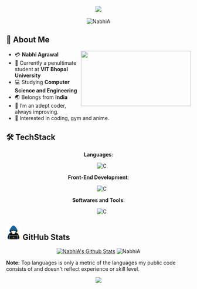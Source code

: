 <div align="center">
<!--   <img src="https://readme-typing-svg.herokuapp.com?font=Architects+Daughter&color=%2338C2FF&size=50&center=true&vCenter=true&height=60&width=600&lines=Helloo!!+Myself+Nabhi+%3C3;Welcome+to+my+profile!" alt="Title"></img> -->
<a href="https://github.com/DenverCoder1/readme-typing-svg"><img src="https://readme-typing-svg.herokuapp.com?font=Time+New+Roman&color=%23C8BE25&size=25&center=true&vCenter=true&width=600&height=100&lines=Hello!!+Welcome+to+my+profile;Myself+Nabhi+:)"></a>

</div>
<p align="center"> 
	<img src="https://komarev.com/ghpvc/?username=NabhiA&label=Profile%20views&color=0047AB&style=plastic?" alt="NabhiA" height=25px, width=160px/> 
</p>

## 🗿 About Me


- :credit_card: **Nabhi Agrawal** <img src="https://c.tenor.com/NzrqQHFBVz8AAAAj/kitty-transparent.gif" height="150" width="300" align="right"/>
- :school: Currently a penultimate student at **VIT Bhopal University**
- 💻 Studying **Computer Science and Engineering**
- :earth_asia: Belongs from **India**
- :penguin: I’m an adept coder, always improving. 
- :monocle_face: Interested in coding, gym and anime.

## 🛠️ TechStack 


<div align="center">
	
 **Languages**:
<p align="center"> 
  &emsp; 
    <img alt="C" src="https://skillicons.dev/icons?i=cpp,python,java&theme=dark">
</p>

  
<!--     [![My Skills](https://skillicons.dev/icons?i=cpp,python,java,c&theme=dark)](https://skillicons.dev) -->
  
<!--     ![C++](https://img.shields.io/badge/C++%20-%2300599C.svg?style=for-the-badge&logo=c%2B%2B&logoColor=white)
    ![Python](https://img.shields.io/badge/Python%20-%2314354C.svg?style=for-the-badge&logo=python&logoColor=white) -->
**Front-End Development**:
<p align="center"> 
  &emsp; 
    <img alt="C" src="https://skillicons.dev/icons?i=html,css,js,react,nodejs,tailwind&theme=dark">
</p>
  
<!--     [![My Skills](https://skillicons.dev/icons?i=html,css,js,react,nodejs,tailwind&theme=dark)](https://skillicons.dev) -->

<!--    ![HTML5](https://img.shields.io/badge/HTML5%20-%23E34F26.svg?style=for-the-badge&logo=html5&logoColor=white)
   ![CSS3](https://img.shields.io/badge/CSS%20-%231572B6.svg?style=for-the-badge&logo=css3&logoColor=white)
   ![JavaScript](https://img.shields.io/badge/JavaScript%20-%23F7DF1E.svg?style=for-the-badge&logo=javascript&logoColor=black) -->
  
 **Softwares and Tools**:
  <p align="center"> 
  &emsp; 
    <img alt="C" src="https://skillicons.dev/icons?i=aws,git,github,vscode,mysql,netlify&theme=dark">
</p>
<!--     [![My Skills](https://skillicons.dev/icons?i=aws,git,github,vscode,mysql&theme=dark)](https://skillicons.dev) -->

<!--     ![Git](https://img.shields.io/badge/git-%23F05033.svg?style=for-the-badge&logo=git&logoColor=white)
    ![GitHub](https://img.shields.io/badge/github-%23121011.svg?style=for-the-badge&logo=github&logoColor=white)
    ![Google](https://img.shields.io/badge/google-%234285F4.svg?style=for-the-badge&logo=google&logoColor=white)
    ![Visual Studio Code](https://img.shields.io/badge/Visual%20Studio%20Code-0078d7.svg?style=for-the-badge&logo=visual-studio-code&logoColor=white)
 -->
  </div>
  
  
  <!-- HTML -->
  
<!--   <details><summary><h3>💻 GitHub Profile Stats</h3></summary> -->

## <img src="https://github.com/0xAbdulKhalid/0xAbdulKhalid/raw/main/assets/mdImages/about_me.gif" width="40px" height="40px"> GitHub Stats

<p align="center">
    <a href="https://github.com/anuraghazra/github-readme-stats">
	    <img alt="NabhiA's Github Stats" src="https://github-readme-stats-sigma-five.vercel.app/api?username=NabhiA&show_icons=true&theme=radical&layout=compact" height="230px"/></a> 
	<img src="https://github-readme-stats-sigma-five.vercel.app/api/top-langs/?username=NabhiA&theme=radical&hide_progress=false" alt="NabhiA" height="230px"/>
<br/>

  <b>Note:</b> Top languages is only a metric of the languages my public code consists of and doesn't reflect experience or skill level.
  </p>

<p align="center">
  <img src="https://media.giphy.com/media/jpVnC65DmYeyRL4LHS/giphy.gif" width="20%">
</p>
	



  <!-- </details> -->
  
<!-- <img src="https://readme-jokes.vercel.app/api" alt="Jokes Card" align="center"/> -->



<!-- #### Thanks for visiting :heart: -->
<!-- ![VisitorCount](https://profile-counter.glitch.me/NabhiA/count.svg) -->



